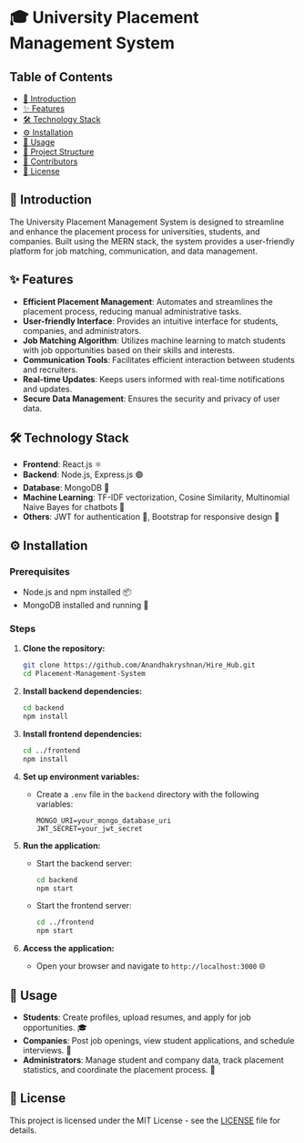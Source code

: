 # 🎓 University Placement Management System

## Table of Contents
- [📖 Introduction](#introduction)
- [✨ Features](#features)
- [🛠️ Technology Stack](#technology-stack)
- [⚙️ Installation](#installation)
- [🚀 Usage](#usage)
- [📁 Project Structure](#project-structure)
- [👥 Contributors](#contributors)
- [📜 License](#license)

## 📖 Introduction
The University Placement Management System is designed to streamline and enhance the placement process for universities, students, and companies. Built using the MERN stack, the system provides a user-friendly platform for job matching, communication, and data management.

## ✨ Features
- **Efficient Placement Management**: Automates and streamlines the placement process, reducing manual administrative tasks.
- **User-friendly Interface**: Provides an intuitive interface for students, companies, and administrators.
- **Job Matching Algorithm**: Utilizes machine learning to match students with job opportunities based on their skills and interests.
- **Communication Tools**: Facilitates efficient interaction between students and recruiters.
- **Real-time Updates**: Keeps users informed with real-time notifications and updates.
- **Secure Data Management**: Ensures the security and privacy of user data.

## 🛠️ Technology Stack
- **Frontend**: React.js ⚛️
- **Backend**: Node.js, Express.js 🟢
- **Database**: MongoDB 🍃
- **Machine Learning**: TF-IDF vectorization, Cosine Similarity, Multinomial Naive Bayes for chatbots 🤖
- **Others**: JWT for authentication 🔐, Bootstrap for responsive design 🎨

## ⚙️ Installation

### Prerequisites
- Node.js and npm installed 📦
- MongoDB installed and running 🍃

### Steps
1. **Clone the repository:**
    ```bash
    git clone https://github.com/Anandhakryshnan/Hire_Hub.git
    cd Placement-Management-System
    ```

2. **Install backend dependencies:**
    ```bash
    cd backend
    npm install
    ```

3. **Install frontend dependencies:**
    ```bash
    cd ../frontend
    npm install
    ```

4. **Set up environment variables:**
    - Create a `.env` file in the `backend` directory with the following variables:
      ```plaintext
      MONGO_URI=your_mongo_database_uri
      JWT_SECRET=your_jwt_secret
      ```

5. **Run the application:**
    - Start the backend server:
      ```bash
      cd backend
      npm start
      ```
    - Start the frontend server:
      ```bash
      cd ../frontend
      npm start
      ```

6. **Access the application:**
    - Open your browser and navigate to `http://localhost:3000` 🌐

## 🚀 Usage
- **Students**: Create profiles, upload resumes, and apply for job opportunities. 🎓
- **Companies**: Post job openings, view student applications, and schedule interviews. 💼
- **Administrators**: Manage student and company data, track placement statistics, and coordinate the placement process. 🏫


## 📜 License
This project is licensed under the MIT License - see the [LICENSE](LICENSE) file for details.

